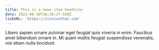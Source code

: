 ```yaml
---
title: This is a news item headline
date: 2021-08-10T16:10:27.018Z
linkURL: 'https://itsnicethat.com'
---
```

Libero sapien ornare pulvinar eget feugiat quis viverra in enim. Faucibus amet bibendum ornare in. Mi quam mattis feugiat suspendisse venenatis, nisi etiam nulla tincidunt.